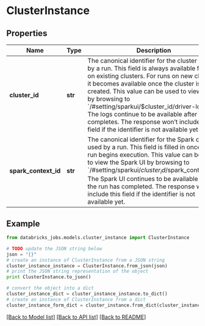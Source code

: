 # ClusterInstance


## Properties
Name | Type | Description | Notes
------------ | ------------- | ------------- | -------------
**cluster_id** | **str** | The canonical identifier for the cluster used by a run. This field is always available for runs on existing clusters. For runs on new clusters, it becomes available once the cluster is created. This value can be used to view logs by browsing to &#x60;/#setting/sparkui/$cluster_id/driver-logs&#x60;. The logs continue to be available after the run completes.  The response won’t include this field if the identifier is not available yet. | [optional] 
**spark_context_id** | **str** | The canonical identifier for the Spark context used by a run. This field is filled in once the run begins execution. This value can be used to view the Spark UI by browsing to &#x60;/#setting/sparkui/$cluster_id/$spark_context_id&#x60;. The Spark UI continues to be available after the run has completed.  The response won’t include this field if the identifier is not available yet. | [optional] 

## Example

```python
from databricks_jobs.models.cluster_instance import ClusterInstance

# TODO update the JSON string below
json = "{}"
# create an instance of ClusterInstance from a JSON string
cluster_instance_instance = ClusterInstance.from_json(json)
# print the JSON string representation of the object
print ClusterInstance.to_json()

# convert the object into a dict
cluster_instance_dict = cluster_instance_instance.to_dict()
# create an instance of ClusterInstance from a dict
cluster_instance_form_dict = cluster_instance.from_dict(cluster_instance_dict)
```
[[Back to Model list]](../README.md#documentation-for-models) [[Back to API list]](../README.md#documentation-for-api-endpoints) [[Back to README]](../README.md)


